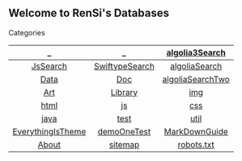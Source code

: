 ## Welcome to RenSi's Databases

Categories

| _ | _ | [algolia3Search](sag3.html) |
|:---:|:---:|:---:|
| [JsSearch](search.md) | [SwiftypeSearch](stok.md) | [algoliaSearch](sag.html) |
| [Data](Data/index.md) | [Doc](Doc/index.md) | [algoliaSearchTwo](sagTwo.html) |
| [Art](/Art/index.md) | [Library](Library/index.md) | [img](img/index.md) |
| [html](html/index.md) | [js](js/index.md) | [css](css/index.md) |
| [java](java/index.md) | [test](test/index.md) | [util](util/index.md) |
| [EverythingIsTheme](demo.md) | [demoOneTest](demoOne.md) | [MarkDownGuide](https://www.appinn.com/markdown/) |
| [About](About/index.md) | [sitemap](sitemap.xml) | [robots.txt](robots.txt) |



